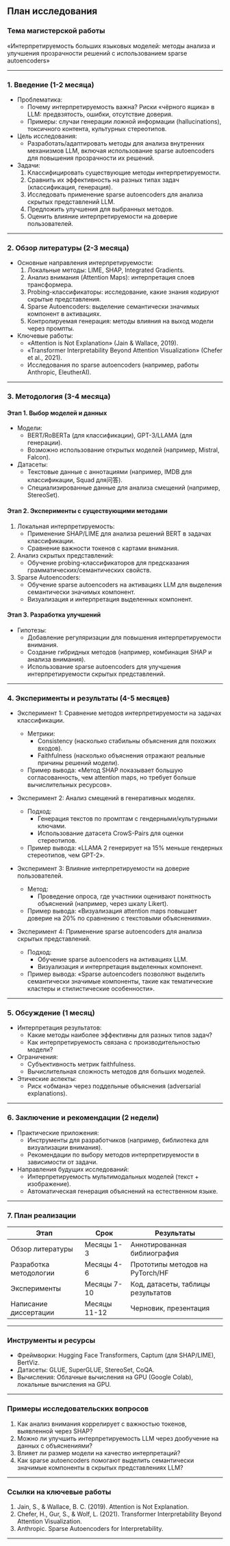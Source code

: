 ## План исследования

### Тема магистерской работы  
«Интерпретируемость больших языковых моделей: методы анализа и улучшения прозрачности решений с использованием sparse autoencoders»

---

### 1. Введение (1-2 месяца)  
- Проблематика:  
  - Почему интерпретируемость важна? Риски «чёрного ящика» в LLM: предвзятость, ошибки, отсутствие доверия.  
  - Примеры: случаи генерации ложной информации (hallucinations), токсичного контента, культурных стереотипов.  
- Цель исследования:  
  - Разработать/адаптировать методы для анализа внутренних механизмов LLM, включая использование sparse autoencoders для повышения прозрачности их решений.  
- Задачи:  
  1. Классифицировать существующие методы интерпретируемости.  
  2. Сравнить их эффективность на разных типах задач (классификация, генерация).  
  3. Исследовать применение sparse autoencoders для анализа скрытых представлений LLM.  
  4. Предложить улучшения для выбранных методов.  
  5. Оценить влияние интерпретируемости на доверие пользователей.  

---

### 2. Обзор литературы (2-3 месяца)  
- Основные направления интерпретируемости:  
  1. Локальные методы: LIME, SHAP, Integrated Gradients.  
  2. Анализ внимания (Attention Maps): интерпретация слоев трансформера.  
  3. Probing-классификаторы: исследование, какие знания кодируют скрытые представления.  
  4. Sparse Autoencoders: выделение семантически значимых компонент в активациях.  
  5. Контролируемая генерация: методы влияния на выход модели через промпты.  
- Ключевые работы:  
  - «Attention is Not Explanation» (Jain & Wallace, 2019).  
  - «Transformer Interpretability Beyond Attention Visualization» (Chefer et al., 2021).  
  - Исследования по sparse autoencoders (например, работы Anthropic, EleutherAI).  

---

### 3. Методология (3-4 месяца)  
#### Этап 1. Выбор моделей и данных  
- Модели:  
  - BERT/RoBERTa (для классификации), GPT-3/LLAMA (для генерации).  
  - Возможно использование открытых моделей (например, Mistral, Falcon).  
- Датасеты:  
  - Текстовые данные с аннотациями (например, IMDB для классификации, Squad для问答).  
  - Специализированные данные для анализа смещений (например, StereoSet).  

#### Этап 2. Эксперименты с существующими методами  
1. Локальная интерпретируемость:  
   - Применение SHAP/LIME для анализа решений BERT в задачах классификации.  
   - Сравнение важности токенов с картами внимания.  
2. Анализ скрытых представлений:  
   - Обучение probing-классификаторов для предсказания грамматических/семантических свойств.  
3. Sparse Autoencoders:  
   - Обучение sparse autoencoders на активациях LLM для выделения семантически значимых компонент.  
   - Визуализация и интерпретация выделенных компонент.  

#### Этап 3. Разработка улучшений  
- Гипотезы:  
  - Добавление регуляризации для повышения интерпретируемости внимания.  
  - Создание гибридных методов (например, комбинация SHAP и анализа внимания).  
  - Использование sparse autoencoders для улучшения интерпретируемости скрытых представлений.  

---

### 4. Эксперименты и результаты (4-5 месяцев)  
- Эксперимент 1: Сравнение методов интерпретируемости на задачах классификации.  
  - Метрики:  
    - Consistency (насколько стабильны объяснения для похожих входов).  
    - Faithfulness (насколько объяснения отражают реальные причины решений модели).  
  - Пример вывода: «Метод SHAP показывает большую согласованность, чем attention maps, но требует больше вычислительных ресурсов».  

- Эксперимент 2: Анализ смещений в генеративных моделях.  
  - Подход:  
    - Генерация текстов по промптам с гендерными/культурными ключами.  
    - Использование датасета CrowS-Pairs для оценки стереотипов.  
  - Пример вывода: «LLAMA 2 генерирует на 15% меньше гендерных стереотипов, чем GPT-2».

- Эксперимент 3: Влияние интерпретируемости на доверие пользователей.  
  - Метод:  
    - Проведение опроса, где участники оценивают понятность объяснений (например, через шкалу Likert).  
  - Пример вывода: «Визуализация attention maps повышает доверие на 20% по сравнению с текстовыми объяснениями».  

- Эксперимент 4: Применение sparse autoencoders для анализа скрытых представлений.  
  - Подход:  
    - Обучение sparse autoencoders на активациях LLM.  
    - Визуализация и интерпретация выделенных компонент.  
  - Пример вывода: «Sparse autoencoders позволяют выделить семантически значимые компоненты, такие как тематические кластеры и стилистические особенности».  

---

### 5. Обсуждение (1 месяц)  
- Интерпретация результатов:  
  - Какие методы наиболее эффективны для разных типов задач?  
  - Как интерпретируемость связана с производительностью модели?  
- Ограничения:  
  - Субъективность метрик faithfulness.  
  - Вычислительная сложность методов для больших моделей.  
- Этические аспекты:  
  - Риск «обмана» через поддельные объяснения (adversarial explanations).  

---

### 6. Заключение и рекомендации (2 недели)  
- Практические приложения:  
  - Инструменты для разработчиков (например, библиотека для визуализации внимания).  
  - Рекомендации по выбору методов интерпретируемости в зависимости от задачи.  
- Направления будущих исследований:  
  - Интерпретируемость мультимодальных моделей (текст + изображение).  
  - Автоматическая генерация объяснений на естественном языке.  

---

### 7. План реализации  
| Этап                  | Срок       | Результаты                          |
|-----------------------|------------|-------------------------------------|
| Обзор литературы      | Месяцы 1-3 | Аннотированная библиография         |
| Разработка методологии| Месяцы 4-6 | Прототипы методов на PyTorch/HF     |
| Эксперименты          | Месяцы 7-10| Код, датасеты, таблицы результатов  |
| Написание диссертации | Месяцы 11-12| Черновик, презентация               |

---

### Инструменты и ресурсы  
- Фреймворки: Hugging Face Transformers, Captum (для SHAP/LIME), BertViz.  
- Датасеты: GLUE, SuperGLUE, StereoSet, CoQA.  
- Вычисления: Облачные вычисления на GPU (Google Colab), локальные вычисления на GPU.  

---

### Примеры исследовательских вопросов  
1. Как анализ внимания коррелирует с важностью токенов, выявленной через SHAP?  
2. Можно ли улучшить интерпретируемость LLM через дообучение на данных с объяснениями?  
3. Влияет ли размер модели на качество интерпретаций?  
4. Как sparse autoencoders помогают выделить семантически значимые компоненты в скрытых представлениях LLM?  

---

### Ссылки на ключевые работы  
1. Jain, S., & Wallace, B. C. (2019). Attention is Not Explanation.  
2. Chefer, H., Gur, S., & Wolf, L. (2021). Transformer Interpretability Beyond Attention Visualization.  
3. Anthropic. Sparse Autoencoders for Interpretability.  

---